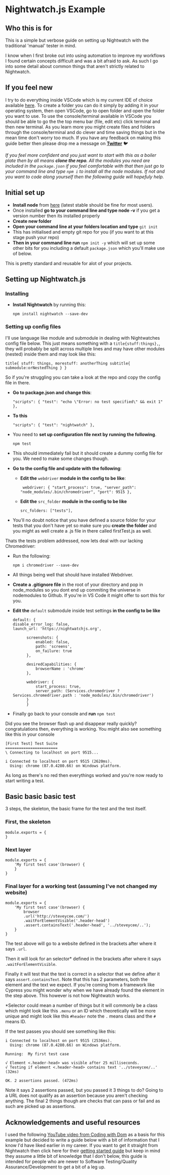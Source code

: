 # Nightwatch.js Example

## Who this is for

This is a simple but verbose guide on setting up Nightwatch with the traditional 'manual' tester in mind.

I know when I first broke out into using automation to improve my workflows I found certain concepts difficult and was a bit afraid to ask. As such I go into some detail about common things that aren't strictly related to Nightwatch.

## If you feel new

I try to do everything inside VSCode which is my current IDE of choice available [here](https://code.visualstudio.com/). To create a folder you can do it simply by adding it in your operating system, then open VSCode, go to open folder and open the folder you want to use. To use the console/terminal available in VSCode you should be able to go the the top menu bar (file, edit etc) click terminal and then new terminal. As you learn more you might create files and folders through the console/terminal and do clever and time saving things but in the mean time don't worry too much. If you have any feedback on making this guide better then please drop me a message on **[Twitter](https://twitter.com/steveycee?lang=en)** 🐦

_If you feel more confident and you just want to start with this as a boiler plate then by all means **clone the repo**. All the modules you need are included in the `package.json` if you feel comfortable with that then just go to your command line and type `npm i` to install all the node modules. If not and you want to code along yourself then the following guide will hopefuly help._

## Initial set up

- **Install node** from [here](https://nodejs.org/en/download/) (latest stable should be fine for most users).
- Once installed **go to your command line and type node -v** if you get a version number then its installed properly
- **Create new folder**
- **Open your command line at your folders location and type** `git init`
- This has initialised and empty git repo for you (if you want to at this stage push your repo)
- **Then in your command line run** `npm init -y` which will set up some other bits for you including a default `package.json` which you'll make use of below.

This is pretty standard and reusable for alot of your projects.

## Setting up Nightwatch.js

### Installing

- **Install Nightwatch** by running this:

  `npm install nightwatch --save-dev`

### Setting up config files

I'll use language like module and submodule in dealing with Nightwatches config file below. This just means something with a `title{stuff:things},`, they will probably be split across multiple lines and may have other modules (nested) inside them and may look like this:

`title{ stuff: things, morestuff: anotherThing subtitle{ submodule:orNestedThing } }`

So if you're struggling you can take a look at the repo and copy the config file in there.

- **Go to package.json and change this**:

  `"scripts": { "test": "echo \"Error: no test specified\" && exit 1" },`

- **To this**

  `"scripts": { "test": "nightwatch" },`

- You need to **set up configuration file next by running the following**.

  `npm test`

- This should immediately fail but it should create a dummy config file for you. We need to make some changes though.

- **Go to the config file and update with the following**:

  - **Edit the** `webdriver` **module in the config to be like**:

    ` webdriver: { "start_process": true, "server_path": "node_modules/.bin/chromedriver", "port": 9515 },`

  - **Edit the** `src_folder` **module in the config to be like**

    `src_folders: ["tests"],`

- You'll no doubt notice that you have defined a source folder for your tests that you don't have yet so make sure you **create the folder** and you might as well create a .js file in there called firstTest.js as well.

Thats the tests problem addressed, now lets deal with our lacking Chromedriver:

- Run the following:

  `npm i chromedriver --save-dev`

- All things being well that should have installed Webdriver.

- **Create a .gitignore file** in the root of your directory and pop in node_modules so you dont end up commiting the universe in nodemodules to Github. If you're in VS Code it might offer to sort this for you.

- **Edit the** `default` submodule inside test settings **in the config to be like**

  ```
  default: {
  disable_error_log: false,
  launch_url: 'https://nightwatchjs.org',

        screenshots: {
            enabled: false,
            path: 'screens',
            on_failure: true
        },

        desiredCapabilities: {
            browserName : 'chrome'
        },

        webdriver: {
            start_process: true,
            server_path: (Services.chromedriver ? Services.chromedriver.path : 'node_modules/.bin/chromedriver')
        }
        }

  ```

- Finally go back to your console and **run** `npm test`

Did you see the browser flash up and disappear really quickly? congratulations then, everything is working. You might also see something like this in your console

```
[First Test] Test Suite
=======================
\ Connecting to localhost on port 9515...

i Connected to localhost on port 9515 (2620ms).
  Using: chrome (87.0.4280.66) on Windows platform.
```

As long as there's no red then everythings worked and you're now ready to start writing a test.

## Basic basic basic test

3 steps, the skeleton, the basic frame for the test and the test itself.

### First, the skeleton

```
module.exports = {
}
```

### Next layer

```
module.exports = {
    'My first test case'(browser) {
    }
}
```

### Final layer for a working test (assuming I've not changed my website)

```
module.exports = {
    'My first test case'(browser) {
        browser
        .url('http://steveycee.com/')
        .waitForElementVisible('.header-head')
        .assert.containsText('.header-head', '../steveycee/..');
    }
}
```

The test above will go to a website defined in the brackets after where it says `.url`.

Then it will look for an selector\* defined in the brackets after where it says `.waitForElementVisible`.

Finally it will test that the text is correct in a selector that we define after it says `assert.containsText`. Note that this has 2 parameters, both the element and the text we expect. If you're coming from a framework like Cypress you might wonder why when we have already found the element in the step above. This however is not how Nightwatch works.

\*Selector could mean a number of things but it will commonly be a class which might look like this `.menu` or an ID which theoretically will be more unique and might look like this `#header` note the `.` means class and the `#` means ID.

If the test passes you should see something like this:

```
i Connected to localhost on port 9515 (2536ms).
  Using: chrome (87.0.4280.66) on Windows platform.

Running:  My first test case

√ Element <.header-head> was visible after 25 milliseconds.
√ Testing if element <.header-head> contains text '../steveycee/..' (32ms)

OK. 2 assertions passed. (472ms)
```

Note it says 2 assertions passed, but you passed it 3 things to do? Going to a URL does not qualify as an assertion because you aren't checking anything. The final 2 things though are checks that can pass or fail and as such are picked up as assertions.

## Acknowledgements and useful resources

I used the following [YouTube video from Coding with Dom](https://www.youtube.com/watch?v=Q8jIlG6WXvI) as a basis for this example but decided to write a guide below with a bit of information that I know I'd have liked earlier in my career. If you want to get it straight from Nightwatch then click here for their [getting started guide](https://nightwatchjs.org/gettingstarted/) but keep in mind they assume a little bit of knowledge that I don't below, this guide is intended for people who are newer to Software Testing/Quality Assurance/Development to get a bit of a leg up.
